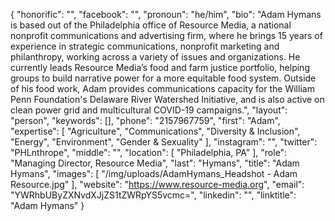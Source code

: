 {
  "honorific": "",
  "facebook": "",
  "pronoun": "he/him",
  "bio": "Adam Hymans is based out of the Philadelphia office of Resource Media, a national nonprofit communications and advertising firm, where he brings 15 years of experience in strategic communications, nonprofit marketing and philanthropy, working across a variety of issues and organizations. He currently leads Resource Media’s food and farm justice portfolio, helping groups to build narrative power for a more equitable food system. Outside of his food work, Adam provides communications capacity for the William Penn Foundation's Delaware River Watershed Initiative, and is also active on clean power grid and multicultural COVID-19 campaigns.",
  "layout": "person",
  "keywords": [],
  "phone": "2157967759",
  "first": "Adam",
  "expertise": [
    "Agriculture",
    "Communications",
    "Diversity & Inclusion",
    "Energy",
    "Environment",
    "Gender & Sexuality"
  ],
  "instagram": "",
  "twitter": "PHLnthrope",
  "middle": "",
  "location": [
    "Philadelphia, PA"
  ],
  "role": "Managing Director, Resource Media",
  "last": "Hymans",
  "title": "Adam Hymans",
  "images": [
    "/img/uploads/AdamHymans_Headshot - Adam Resource.jpg"
  ],
  "website": "https://www.resource-media.org",
  "email": "YWRhbUByZXNvdXJjZS1tZWRpYS5vcmc=",
  "linkedin": "",
  "linktitle": "Adam Hymans"
}